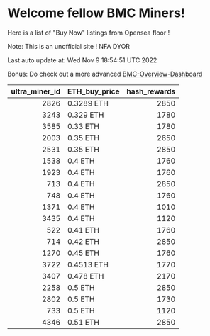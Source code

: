 # Welcome fellow BMC Miners!
Here is a list of "Buy Now" listings from Opensea floor !

Note: This is an unofficial site ! NFA DYOR

Last auto update at: Wed Nov  9 18:54:51 UTC 2022

Bonus: Do check out a more advanced [BMC-Overview-Dashboard](https://dune.com/defifunk/BMC-Overview-Dashboard)


|   ultra_miner_id | ETH_buy_price   |   hash_rewards |
|-----------------:|:----------------|---------------:|
|             2826 | 0.3289 ETH      |           2850 |
|             3243 | 0.329 ETH       |           1780 |
|             3585 | 0.33 ETH        |           1780 |
|             2003 | 0.35 ETH        |           2650 |
|             2531 | 0.35 ETH        |           2850 |
|             1538 | 0.4 ETH         |           1760 |
|             1923 | 0.4 ETH         |           1760 |
|              713 | 0.4 ETH         |           2850 |
|              748 | 0.4 ETH         |           1760 |
|             1371 | 0.4 ETH         |           1010 |
|             3435 | 0.4 ETH         |           1120 |
|              522 | 0.41 ETH        |           1760 |
|              714 | 0.42 ETH        |           2850 |
|             1270 | 0.45 ETH        |           1760 |
|             3722 | 0.4513 ETH      |           1770 |
|             3407 | 0.478 ETH       |           2170 |
|             2258 | 0.5 ETH         |           2850 |
|             2802 | 0.5 ETH         |           1730 |
|              733 | 0.5 ETH         |           1120 |
|             4346 | 0.51 ETH        |           2850 |